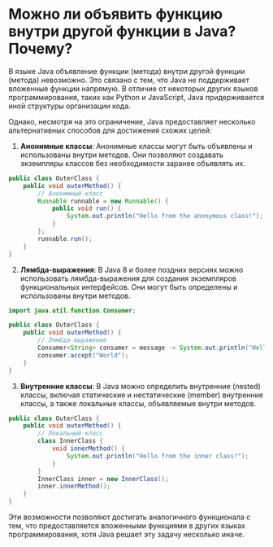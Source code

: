 # Можно ли объявить функцию внутри другой функции в Java? Почему?

В языке Java объявление функции (метода) внутри другой функции (метода) невозможно. Это связано с тем, что Java не поддерживает вложенные функции напрямую. В отличие от некоторых других языков программирования, таких как Python и JavaScript, Java придерживается иной структуры организации кода.

Однако, несмотря на это ограничение, Java предоставляет несколько альтернативных способов для достижения схожих целей:

1. **Анонимные классы**: Анонимные классы могут быть объявлены и использованы внутри методов. Они позволяют создавать экземпляры классов без необходимости заранее объявлять их. 

```java
public class OuterClass {
    public void outerMethod() {
        // Анонимный класс
        Runnable runnable = new Runnable() {
            public void run() {
                System.out.println("Hello from the anonymous class!");
            }
        };
        runnable.run();
    }
}
```

2. **Лямбда-выражения**: В Java 8 и более поздних версиях можно использовать лямбда-выражения для создания экземпляров функциональных интерфейсов. Они могут быть определены и использованы внутри методов.

```java
import java.util.function.Consumer;

public class OuterClass {
    public void outerMethod() {
        // Лямбда-выражение
        Consumer<String> consumer = message -> System.out.println("Hello, " + message);
        consumer.accept("World");
    }
}
```

3. **Внутренние классы**: В Java можно определить внутренние (nested) классы, включая статические и нестатические (member) внутренние классы, а также локальные классы, объявляемые внутри методов.

```java
public class OuterClass {
    public void outerMethod() {
        // Локальный класс
        class InnerClass {
            void innerMethod() {
                System.out.println("Hello from the inner class!");
            }
        }
        InnerClass inner = new InnerClass();
        inner.innerMethod();
    }
}
```

Эти возможности позволяют достигать аналогичного функционала с тем, что предоставляется вложенными функциями в других языках программирования, хотя Java решает эту задачу несколько иначе.